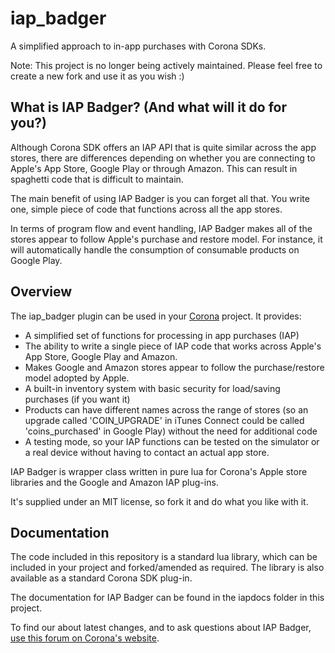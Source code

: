 # iap_badger
A simplified approach to in-app purchases with Corona SDKs.

Note: This project is no longer being actively maintained. Please feel free to create a new fork and use it as you wish :)

## What is IAP Badger? (And what will it do for you?)

Although Corona SDK offers an IAP API that is quite similar across the app stores, there are differences depending on whether you are connecting to Apple's App Store, Google Play or through Amazon.  This can result in spaghetti code that is difficult to maintain.

The main benefit of using IAP Badger is you can forget all that.  You write one, simple piece of code that functions across all the app stores.

In terms of program flow and event handling, IAP Badger makes all of the stores appear to follow Apple's purchase and restore model.  For instance, it will automatically handle the consumption of consumable products on Google Play.


## Overview

The iap_badger plugin can be used in your [Corona](https://coronalabs.com/products/corona-sdk/) project.  It provides:

* A simplified set of functions for processing in app purchases (IAP)
* The ability to write a single piece of IAP code that works across Apple's App Store, Google Play and Amazon.
* Makes Google and Amazon stores appear to follow the purchase/restore model adopted by Apple.
* A built-in inventory system with basic security for load/saving purchases (if you want it)
* Products can have different names across the range of stores (so an upgrade called 'COIN_UPGRADE' in iTunes  Connect could be called 'coins_purchased' in Google Play) without the need for additional code
* A testing mode, so your IAP functions can be tested on the simulator or a real device without having to contact an actual app store.

IAP Badger is wrapper class written in pure lua for Corona's Apple store libraries and the Google and Amazon IAP plug-ins.

It's supplied under an MIT license, so fork it and do what you like with it.


## Documentation

The code included in this repository is a standard lua library, which can be included in your project and forked/amended as required.  The library is also available as a standard Corona SDK plug-in.

The documentation for IAP Badger can be found in the iapdocs folder in this project.

To find our about latest changes, and to ask questions about IAP Badger, [use this forum on Corona's website](https://forums.coronalabs.com/topic/59137-iap-badger-a-unified-approach-to-in-app-purchases/).
